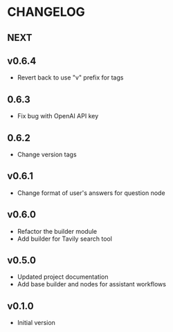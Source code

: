 # CHANGELOG

## NEXT

## v0.6.4
* Revert back to use "v" prefix for tags

## 0.6.3
* Fix bug with OpenAI API key

## 0.6.2
* Change version tags

## v0.6.1
* Change format of user's answers for question node

## v0.6.0
* Refactor the builder module
* Add builder for Tavily search tool

## v0.5.0
* Updated project documentation
* Add base builder and nodes for assistant workflows

## v0.1.0
* Initial version
